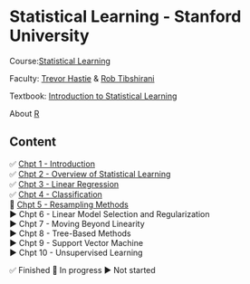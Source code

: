 # Statistical Learning - Stanford University

Course:[Statistical Learning](https://lagunita.stanford.edu/courses/HumanitiesSciences/StatLearning/Winter2016/about)

Faculty: [Trevor Hastie](https://web.stanford.edu/~hastie/) & [Rob Tibshirani](https://statweb.stanford.edu/~tibs/)

Textbook: [Introduction to Statistical Learning](http://www-bcf.usc.edu/~gareth/ISL/ISLR%20First%20Printing.pdf)

About [R](https://www.r-project.org/about.html)


## Content

✅ [Chpt 1 - Introduction](https://github.com/mrncstt/Statistical_Learning/tree/master/Chpt%201%20-%20Introduction)\
✅ [Chpt 2 - Overview of Statistical Learning](https://github.com/mrncstt/Statistical_Learning/tree/master/Chpt%202%20-%20Overview%20of%20Statistical%20Learning)\
✅ [Chpt 3 - Linear Regression](https://github.com/mrncstt/Statistical_Learning/tree/master/Chpt%203%20-%20Linear%20Regression)\
✅ [Chpt 4 - Classification](https://github.com/mrncstt/Statistical_Learning/tree/master/Chpt%204%20-%20Classification)\
🔘 [Chpt 5 - Resampling Methods](https://github.com/mrncstt/Statistical_Learning/tree/master/Chpt%205%20-%20Resampling%20Methods)\
▶️ Chpt 6 - Linear Model Selection and Regularization\
▶️ Chpt 7 - Moving Beyond Linearity\
▶️ Chpt 8 - Tree-Based Methods\
▶️ Chpt 9 - Support Vector Machine\
▶️ Chpt 10 - Unsupervised Learning

✅  Finished
🔘 In progress
▶️ Not started

